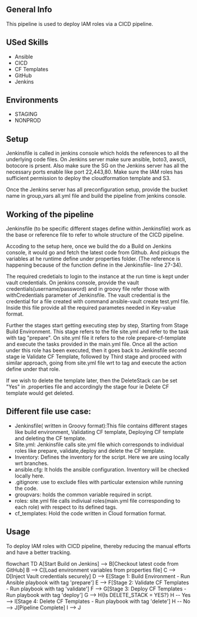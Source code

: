 ## General Info
This pipeline is used to deploy IAM roles via a CICD pipeline.  

## USed Skills
* Ansible
* CICD 
* CF Templates
* GitHub
* Jenkins

## Environments
* STAGING
* NONPROD

## Setup
Jenkinsfile is called in jenkins console which holds the references to all the underlying code files.
On Jenkins server make sure ansible, boto3, awscli, botocore is prsent. Also make sure the SG on the Jenkins server has all the necessary ports enable like  port 22,443,80. Make sure the IAM roles has sufficient permission to deploy the cloudformation template and S3. 

Once the Jenkins server has all preconfiguration setup, provide the bucket name in group_vars all.yml file and build the pipeline from jenkins console. 

## Working of the pipeline
Jenkinsfile  (to be specific different stages define within Jenkinsfile) work as the base or reference file to refer to whole structure of the CICD pipeline.

Accoding to the setup here, once we build the do a Build on Jenkins console, it would go and fetch the latest code from Github. And pickups the variables at he runtime define under properties folder. 
(The reference is happening because of the function define in the Jenkinsfile- line 27-34).

The required credetials to login to the instance at the run time is kept under vault credentials. On jenkins console, provide the vault credentials(username/password) and in groovy file refer those with withCredentials parameter of Jenkinsfile. The vault credential is the credential for a file created with command ansible-vault create test.yml file. Inside this file provide all the required parametes needed in Key-value format.

Further the stages start getting executing step by step, Starting from Stage Build Environment. This stage refers to the file site.yml and refer to the task with tag "prepare". On site.yml file it refers to the role prepare-cf-template and execute the tasks provided in the main.yml file. 
Once all the action under this role has been executed, then it goes back to Jenkinsfile second stage ie Validate CF Template, followed by Third stage and proceed with similar approach, going from site.yml file wrt to tag and execute the action define under that role.

If we wish to delete the template later, then the DeleteStack can be set "Yes" in .properties file and accordingly the stage four ie Delete CF template would get deleted.

## Different file use case:
* Jenkinsfile( written in Groovy format):This file contains different stages like build environment, Validating CF template, Deploying CF template and deleting the CF template.
* Site.yml: Jenkinsfile calls site.yml file which corresponds to individual roles like prepare, validate,deploy and delete the CF template.
* Inventory: Defines the inventory for the script. Here we are using locally wrt branches.
* ansible.cfg: It holds the ansible configuration. Inventory will be checked locally here.
* .gitignore: use to exclude files with particular extension while running the code.
* groupvars: holds the common variable required in script.
* roles: site.yml file calls indiviual roles(main.yml file corresponding to each role) with respect to its defined tags.
* cf_templates: Hold the code written in Cloud formation format.

## Usage
To deploy IAM roles with CICD pipeline, thereby reducing the manual efforts and  have a better tracking.

flowchart TD
    A[Start Build on Jenkins] --> B[Checkout latest code from GitHub]
    B --> C[Load environment variables from properties file]
    C --> D[Inject Vault credentials securely]
    D --> E[Stage 1: Build Environment - Run Ansible playbook with tag 'prepare']
    E --> F[Stage 2: Validate CF Templates - Run playbook with tag 'validate']
    F --> G[Stage 3: Deploy CF Templates - Run playbook with tag 'deploy']
    G --> H{Is DELETE_STACK = YES?}
    H -- Yes --> I[Stage 4: Delete CF Templates - Run playbook with tag 'delete']
    H -- No --> J[Pipeline Complete]
    I --> J
